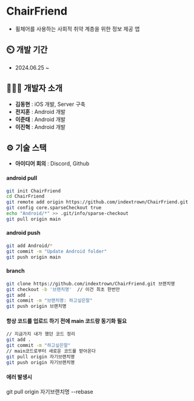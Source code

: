 # ChairFriend
- 휠체어를 사용하는 사회적 취약 계층을 위한 정보 제공 앱

## ⏲️ 개발 기간 
- 2024.06.25 ~ 
  

## 🧑‍🤝‍🧑 개발자 소개 
- **김동현** : iOS 개발, Server 구축
- **전지훈** : Android 개발
- **이준태** : Android 개발
- **이진혁** : Android 개발
  

## ⚙️ 기술 스택
<!-- - **Server** : AWS EC2
- **Crawling** : Python
- **자연어 처리** : OpenAI
- **DB** : Mysql
- **Web** : Spring Boot -->
- **아이디어 회의** : Discord, Github



<!-- git init
git remote add origin https://github.com/indextrown/ChairFriend.git
git config core.sparseCheckout true -->

#### android pull
```bash
git init ChairFriend
cd ChairFriend
git remote add origin https://github.com/indextrown/ChairFriend.git
git config core.sparseCheckout true
echo "Android/*" >> .git/info/sparse-checkout
git pull origin main
```


#### android push
```bash
git add Android/* 
git commit -m "Update Android folder"
git push origin main
```

#### branch
```bash
git clone https://github.com/indextrown/ChairFriend.git 브랜치명
git checkout -b '브랜치명'  // 이건 최초 한번만
git add .
git commit -m "브랜치명: 하고싶은말"
git push origin 브랜치명
```

#### 항상 코드를 업로드 하기 전에 main 코드랑 동기화 필요
``` bash
// 지금가지 내가 했던 코드 정리
git add .
git commit -m "하고싶은말"
// main코드로부터 새로운 코드를 받아온다
git pull origin 자기브랜치명
git push origin 자기브랜치명
```

#### 에러 발생시 
git pull origin 자기브랜치명 --rebase


